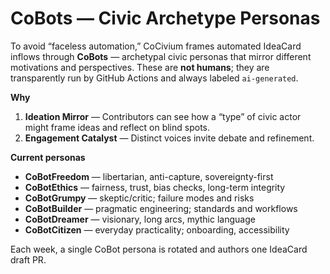 # CoBots — Civic Archetype Personas

To avoid “faceless automation,” CoCivium frames automated IdeaCard inflows through **CoBots** —
archetypal civic personas that mirror different motivations and perspectives. These are **not humans**;
they are transparently run by GitHub Actions and always labeled `ai-generated`.

**Why**
1. **Ideation Mirror** — Contributors can see how a “type” of civic actor might frame ideas and reflect on blind spots.
2. **Engagement Catalyst** — Distinct voices invite debate and refinement.

**Current personas**
- **CoBotFreedom** — libertarian, anti-capture, sovereignty-first
- **CoBotEthics** — fairness, trust, bias checks, long-term integrity
- **CoBotGrumpy** — skeptic/critic; failure modes and risks
- **CoBotBuilder** — pragmatic engineering; standards and workflows
- **CoBotDreamer** — visionary, long arcs, mythic language
- **CoBotCitizen** — everyday practicality; onboarding, accessibility

Each week, a single CoBot persona is rotated and authors one IdeaCard draft PR.
